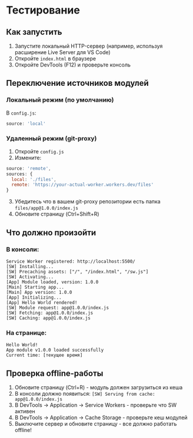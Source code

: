 # Тестирование

## Как запустить

1. Запустите локальный HTTP-сервер (например, используя расширение Live Server для VS Code)
2. Откройте `index.html` в браузере
3. Откройте DevTools (F12) и проверьте консоль

## Переключение источников модулей

### Локальный режим (по умолчанию)
В `config.js`:
```javascript
source: 'local'
```

### Удаленный режим (git-proxy)
1. Откройте `config.js`
2. Измените:
```javascript
source: 'remote',
sources: {
  local: './files',
  remote: 'https://your-actual-worker.workers.dev/files'
}
```
3. Убедитесь что в вашем git-proxy репозитории есть папка `files/app@1.0.0/index.js`
4. Обновите страницу (Ctrl+Shift+R)

## Что должно произойти

### В консоли:
```
Service Worker registered: http://localhost:5500/
[SW] Installing...
[SW] Precaching assets: ["/", "/index.html", "/sw.js"]
[SW] Activating...
[App] Module loaded, version: 1.0.0
[Main] Starting app...
[Main] App version: 1.0.0
[App] Initializing...
[App] Hello World rendered!
[SW] Module request: app@1.0.0/index.js
[SW] Fetching: app@1.0.0/index.js
[SW] Caching: app@1.0.0/index.js
```

### На странице:
```
Hello World!
App module v1.0.0 loaded successfully
Current time: [текущее время]
```

## Проверка offline-работы

1. Обновите страницу (Ctrl+R) - модуль должен загрузиться из кеша
2. В консоли должно появиться: `[SW] Serving from cache: app@1.0.0/index.js`
3. В DevTools → Application → Service Workers - проверьте что SW активен
4. В DevTools → Application → Cache Storage - проверьте кеш модулей
5. Выключите сервер и обновите страницу - все должно работать offline!
